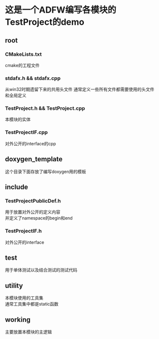 # 这是一个ADFW编写各模块的TestProject的demo

## root

### CMakeLists.txt

cmake的工程文件

### stdafx.h && stdafx.cpp

从win32时期遗留下来的共用头文件
通常定义一些所有文件都需要使用的头文件和全局定义

### TestProject.h && TestProject.cpp

本模块的实体

### TestProjectIF.cpp

对外公开的interface的cpp

## doxygen_template

这个目录下面存放了编写doxygen用的模板

## include

### TestProjectPublicDef.h

用于放置对外公开的定义内容  
并定义了namespace的begin和end

### TestProjectIF.h

对外公开的interface

## test

用于单体测试以及结合测试的测试代码

## utility

本模块使用的工具集  
通常工具集中都是static函数

## working

主要放置本模块的主逻辑
